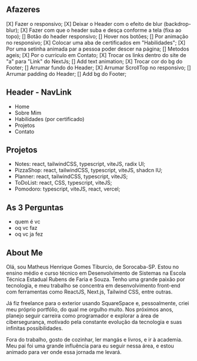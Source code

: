 ## Afazeres

[X] Fazer o responsivo;
[X] Deixar o Header com o efeito de blur (backdrop-blur);
[X] Fazer com que o header suba e desça conforme a tela (fixa ao topo);
[] Botão do header responsivo;
[] Hover nos botões;
[] Por animação no responsivo;
[X] Colocar uma aba de certificados em "Habilidades";
[X] Por uma setinha animada par a pessoa poder descer na página;
[] Metodos ageis;
[X] Por o curriculo em Contato;
[X] Trocar os links dentro do site de "a" para "Link" do NextJs;
[] Add text animation;
[X] Trocar cor do bg do Footer;
[] Arrumar fundo do Header;
[X] Arrumar ScrollTop no responsivo;
[] Arrumar padding do Header;
[] Add bg do Footer;

## Header - NavLink

- Home
- Sobre Mim
- Habilidades (por certificado)
- Projetos
- Contato

## Projetos

- Notes: react, tailwindCSS, typescript, viteJS, radix UI;
- PizzaShop: react, tailwindCSS, typescript, viteJS, shadcn IU;
- Planner: react, tailwindCSS, typescript, viteJS;
- ToDoList: react, CSS, typescript, viteJS;
- Pomodoro: typescript, viteJS, react, vercel;

## As 3 Perguntas

- quem é vc
- oq vc faz
- oq vc ja fez

## About Me

Olá, sou Matheus Henrique Gomes Tiburcio, de Sorocaba-SP. Estou no ensino médio e curso técnico em Desenvolvimento de Sistemas na Escola Técnica Estadual Rubens de Faria e Souza. Tenho uma grande paixão por tecnologia, e meu trabalho se concentra em desenvolvimento front-end com ferramentas como ReactJS, Next.js, Tailwind CSS, entre outras.

Já fiz freelance para o exterior usando SquareSpace e, pessoalmente, criei meu próprio portfólio, do qual me orgulho muito. Nos próximos anos, planejo seguir carreira como programador e explorar a área de cibersegurança, motivado pela constante evolução da tecnologia e suas infinitas possibilidades.

Fora do trabalho, gosto de cozinhar, ler mangás e livros, e ir à academia. Meu pai foi uma grande influência para eu seguir nessa área, e estou animado para ver onde essa jornada me levará.
